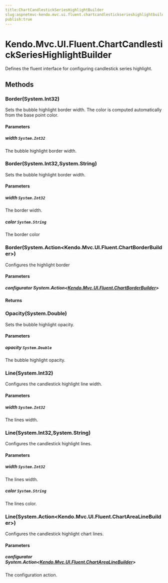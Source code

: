 ```yaml
---
title:ChartCandlestickSeriesHighlightBuilder
slug:aspnetmvc-kendo.mvc.ui.fluent.chartcandlestickserieshighlightbuilder
publish:true
---
```


# Kendo.Mvc.UI.Fluent.ChartCandlestickSeriesHighlightBuilder
Defines the fluent interface for configuring candlestick series highlight.



## Methods

### Border(System.Int32)
Sets the bubble highlight border width.
            The color is computed automatically from the base point color.



#### Parameters

##### width `System.Int32`
The bubble highlight border width.




### Border(System.Int32,System.String)
Sets the bubble highlight border width.



#### Parameters

##### width `System.Int32`
The border width.

##### color `System.String`
The border color




### Border(System.Action\<Kendo.Mvc.UI.Fluent.ChartBorderBuilder>)
Configures the highlight border



#### Parameters

##### configurator System.Action<[Kendo.Mvc.UI.Fluent.ChartBorderBuilder](/api/wrappers/aspnet-mvc/Kendo.Mvc.UI.Fluent/ChartBorderBuilder)>




#### Returns



### Opacity(System.Double)
Sets the bubble highlight opacity.



#### Parameters

##### opacity `System.Double`
The bubble highlight opacity.




### Line(System.Int32)
Configures the candlestick highlight line width.



#### Parameters

##### width `System.Int32`
The lines width.




### Line(System.Int32,System.String)
Configures the candlestick highlight lines.



#### Parameters

##### width `System.Int32`
The lines width.

##### color `System.String`
The lines color.




### Line(System.Action\<Kendo.Mvc.UI.Fluent.ChartAreaLineBuilder>)
Configures the candlestick highlight chart lines.



#### Parameters

##### configurator System.Action<[Kendo.Mvc.UI.Fluent.ChartAreaLineBuilder](/api/wrappers/aspnet-mvc/Kendo.Mvc.UI.Fluent/ChartAreaLineBuilder)>
The configuration action.





